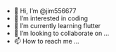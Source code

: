 - 👋 Hi, I’m @jim556677
- 👀 I’m interested in coding
- 🌱 I’m currently learning flutter
- 💞️ I’m looking to collaborate on ...
- 📫 How to reach me ...

<!---
jim556677/jim556677 is a ✨ special ✨ repository because its `README.md` (this file) appears on your GitHub profile.
You can click the Preview link to take a look at your changes.
--->
